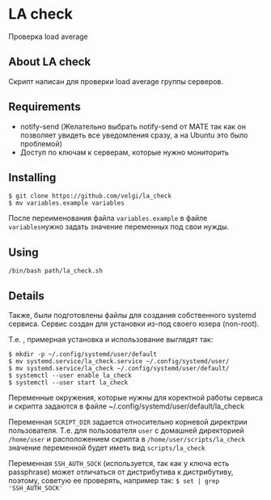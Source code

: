# LA check
Проверка load average 

## About LA check
Скрипт написан для проверки load average группы серверов.

## Requirements

+ notify-send (Желательно выбрать notify-send от MATE так как он позволяет увидеть все уведомления сразу, а на Ubuntu это было проблемой)
+ Доступ по ключам к серверам, которые нужно мониторить
 
## Installing 

`$ git clone https://github.com/velgi/la_check`  
`$ mv variables.example variables`  

После переименования файла `variables.example` в файле `variables`нужно задать значение переменных под свои нужды.

## Using

`/bin/bash path/la_check.sh`  


## Details

Также, были подготовлены файлы для создания собственного systemd сервиса.
Сервис создан для установки из-под своего юзера (non-root).

Т.е. , примерная установка и использование выглядят так:

`$ mkdir -p ~/.config/systemd/user/default`  
`$ mv systemd.service/la_check.service ~/.config/systemd/user/`  
`$ mv systemd.service/la_check ~/.config/systemd/user/default/`  
`$ systemctl --user enable la_check`  
`$ systemctl --user start la_check`  

Переменные окружения, которые нужны для коректной работы сервиса и скрипта задаются в файле 
~/.config/systemd/user/default/la_check

Переменная `SCRIPT_DIR` задается относительно корневой директрии пользователя.
Т.е. для пользователя `user` с домашней директорией `/home/user` и расположением скрипта в `/home/user/scripts/la_check` значение переменной будет иметь вид `scripts/la_check`

Переменная `SSH_AUTH_SOCK` (используется, так как у ключа есть passphrase) может отличаться от дистрибутива к дистрибутиву, поэтому, советую ее проверять, например так:
`$ set | grep 'SSH_AUTH_SOCK'`   
